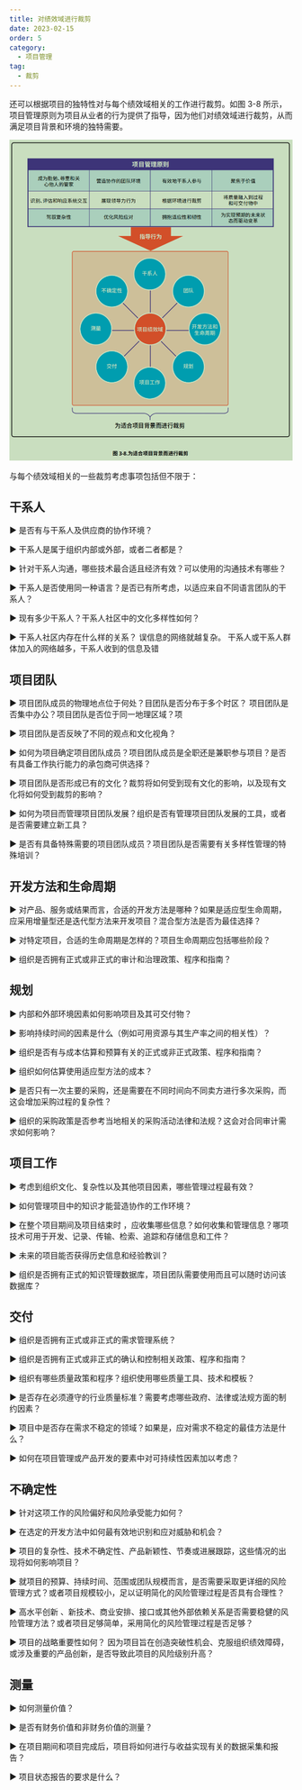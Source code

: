 ```yaml
---
title: 对绩效域进行裁剪
date: 2023-02-15
order: 5
category:
  - 项目管理
tag:
  - 裁剪
---
```


还可以根据项目的独特性对与每个绩效域相关的工作进行裁剪。如图 3-8 所示，项目管理原则为项目从业者的行为提供了指导，因为他们对绩效域进行裁剪，从而满足项目背景和环境的独特需要。

![image-20240215105100794](https://raw.githubusercontent.com/GodX-18/picBed/main/image-20240215105100794.png)

与每个绩效域相关的一些裁剪考虑事项包括但不限于：

## 干系人

▶ 是否有与干系人及供应商的协作环境？

▶ 干系人是属于组织内部或外部，或者二者都是？

▶ 针对干系人沟通，哪些技术最合适且经济有效？可以使用的沟通技术有哪些？

▶ 干系人是否使用同一种语言？是否已有所考虑，以适应来自不同语言团队的干系人？

▶ 现有多少干系人？干系人社区中的文化多样性如何？

▶ 干系人社区内存在什么样的关系？ 误信息的网络就越复杂。 干系人或干系人群体加入的网络越多，干系人收到的信息及错

## 项目团队

▶ 项目团队成员的物理地点位于何处？目团队是否分布于多个时区？ 项目团队是否集中办公？项目团队是否位于同一地理区域？项

▶ 项目团队是否反映了不同的观点和文化视角？

▶ 如何为项目确定项目团队成员？项目团队成员是全职还是兼职参与项目？是否有具备工作执行能力的承包商可供选择？

▶ 项目团队是否形成已有的文化？裁剪将如何受到现有文化的影响，以及现有文化将如何受到裁剪的影响？

▶ 如何为项目而管理项目团队发展？组织是否有管理项目团队发展的工具，或者是否需要建立新工具？

▶ 是否有具备特殊需要的项目团队成员？项目团队是否需要有关多样性管理的特殊培训？

## 开发方法和生命周期

▶ 对产品、服务或结果而言，合适的开发方法是哪种？如果是适应型生命周期，应采用增量型还是迭代型方法来开发项目？混合型方法是否为最佳选择？

▶ 对特定项目，合适的生命周期是怎样的？项目生命周期应包括哪些阶段？

▶ 组织是否拥有正式或非正式的审计和治理政策、程序和指南？

## 规划

▶ 内部和外部环境因素如何影响项目及其可交付物？

▶ 影响持续时间的因素是什么（例如可用资源与其生产率之间的相关性）？

▶ 组织是否有与成本估算和预算有关的正式或非正式政策、程序和指南？

▶ 组织如何估算使用适应型方法的成本？

▶ 是否只有一次主要的采购，还是需要在不同时间向不同卖方进行多次采购，而这会增加采购过程的复杂性？

▶ 组织的采购政策是否参考当地相关的采购活动法律和法规？这会对合同审计需求如何影响？

## 项目工作

▶ 考虑到组织文化、复杂性以及其他项目因素，哪些管理过程最有效？

▶ 如何管理项目中的知识才能营造协作的工作环境？

▶ 在整个项目期间及项目结束时 ，应收集哪些信息？如何收集和管理信息？哪项技术可用于开发、记录、传输、检索、追踪和存储信息和工件？

▶ 未来的项目能否获得历史信息和经验教训？

▶ 组织是否拥有正式的知识管理数据库，项目团队需要使用而且可以随时访问该数据库？

## 交付

▶ 组织是否拥有正式或非正式的需求管理系统？

▶ 组织是否拥有正式或非正式的确认和控制相关政策、程序和指南？

▶ 组织有哪些质量政策和程序？组织使用哪些质量工具、技术和模板？

▶ 是否存在必须遵守的行业质量标准？需要考虑哪些政府、法律或法规方面的制约因素？

▶ 项目中是否存在需求不稳定的领域？如果是，应对需求不稳定的最佳方法是什么？

▶ 如何在项目管理或产品开发的要素中对可持续性因素加以考虑？

## 不确定性

▶ 针对这项工作的风险偏好和风险承受能力如何？

▶ 在选定的开发方法中如何最有效地识别和应对威胁和机会？

▶ 项目的复杂性、技术不确定性、产品新颖性、节奏或进展跟踪，这些情况的出现将如何影响项目？

▶ 就项目的预算、持续时间、范围或团队规模而言，是否需要采取更详细的风险管理方式？或者项目规模较小，足以证明简化的风险管理过程是否具有合理性？

▶ 高水平创新  、新技术、商业安排、接口或其他外部依赖关系是否需要稳健的风险管理方法？或者项目足够简单，采用简化的风险管理过程是否足够？

▶ 项目的战略重要性如何？ 因为项目旨在创造突破性机会、克服组织绩效障碍，或涉及重要的产品创新，是否导致此项目的风险级别升高？ 

## 测量

▶ 如何测量价值？

▶ 是否有财务价值和非财务价值的测量？

▶ 在项目期间和项目完成后，项目将如何进行与收益实现有关的数据采集和报告？

▶ 项目状态报告的要求是什么？